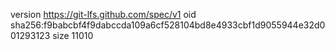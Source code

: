 version https://git-lfs.github.com/spec/v1
oid sha256:f9babcbf4f9dabccda109a6cf528104bd8e4933cbf1d9055944e32d001293123
size 11010
